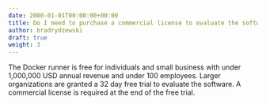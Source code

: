 ```yaml
---
date: 2000-01-01T00:00:00+00:00
title: Do I need to purchase a commercial license to evaluate the software?
author: bradrydzewski
draft: true
weight: 3
---
```


The Docker runner is free for individuals and small business with under 1,000,000 USD annual revenue and under 100 employees. Larger organizations are granted a 32 day free trial to evaluate the software. A commercial license is required at the end of the free trial.
